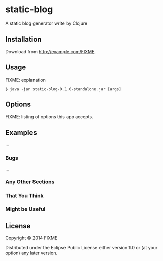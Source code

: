 # static-blog

A static blog generator write by Clojure

## Installation

Download from http://example.com/FIXME.

## Usage

FIXME: explanation

    $ java -jar static-blog-0.1.0-standalone.jar [args]

## Options

FIXME: listing of options this app accepts.

## Examples

...

### Bugs

...

### Any Other Sections
### That You Think
### Might be Useful

## License

Copyright © 2014 FIXME

Distributed under the Eclipse Public License either version 1.0 or (at
your option) any later version.
